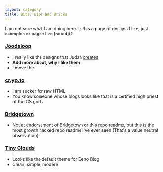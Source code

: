 ```yaml
---
layout: category
title: Bits, Bips and Bricks 
---
```


I am not sure what I am doing here. Is this a page of designs I like, just examples or pagee I've [noted](?


### [Joodaloop](https://joodaloop.com/)
<!--https://web.archive.org/web/20240314115923/https://joodaloop.com/-->
- I really like the designs that Judah [creates](https://webcraft.joodaloop.com/)
- **Add more about, why I like them** 
- I move the


### [cr.yp.to](https://cr.yp.to/patents/us/4200770.html)
- I am sucker for raw HTML
- You know someone whose blogs looks like that is a certified high priest of the CS gods

### [Bridgetown](https://github.com/bridgetownrb/bridgetown)
<!--https://news.ycombinator.com/item?id=28524604-->
- Not at endorsement of Bridgetown or this repo readme, but this is the most growth hacked repo readme I've ever seen (That's a value neutral observation)


### [Tiny Clouds](https://tinyclouds.org/)
- Looks like the default theme for Deno Blog
- Clean, simple, modern